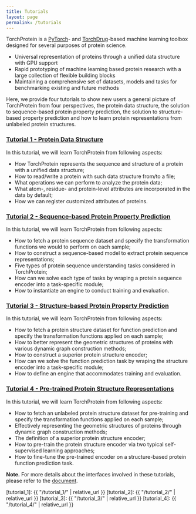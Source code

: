 ```yaml
---
title: Tutorials
layout: page
permalink: /tutorials
---
```


TorchProtein is a [PyTorch]- and [TorchDrug]-based machine learning toolbox designed for several purposes of protein science.

- Universal representation of proteins through a unified data structure with GPU support
- Rapid prototyping of machine learning based protein research with a large collection of flexible building blocks
- Maintaining a comprehensive set of datasets, models and tasks for benchmarking existing and future methods

[PyTorch]: https://pytorch.org/
[TorchDrug]: https://torchdrug.ai/
[overview of TorchDrug]: https://torchdrug.ai/get_started

Here, we provide four tutorials to show new users a general picture of TorchProtein from four perspectives, 
the protein data structure, the solution to sequence-based protein property prediction, 
the solution to structure-based property prediction and how to learn protein representations from unlabeled protein structures. 

### [Tutorial 1 - Protein Data Structure]

In this tutorial, we will learn TorchProtein from following aspects:
- How TorchProtein represents the sequence and structure of a protein with a unified data structure;
- How to read/write a protein with such data structure from/to a file;
- What operations we can perform to analyze the protein data;
- What atom-, residue- and protein-level attributes are incorporated in the data by default;
- How we can register customized attributes of proteins.

### [Tutorial 2 - Sequence-based Protein Property Prediction]

In this tutorial, we will learn TorchProtein from following aspects:
- How to fetch a protein sequence dataset and specify the transformation functions we would to perform on each sample;
- How to construct a sequence-based model to extract protein sequence representations;
- Five types of protein sequence understanding tasks considered in TorchProtein;
- How can we solve each type of tasks by wraping a protein sequence encoder into a task-specific module;
- How to instantiate an engine to conduct training and evaluation.

### [Tutorial 3 - Structure-based Protein Property Prediction]

In this tutorial, we will learn TorchProtein from following aspects:
- How to fetch a protein structure dataset for function prediction and specify the transformation functions applied on each sample;
- How to better represent the geometric structures of proteins with various dynamic graph construction methods;
- How to construct a superior protein structure encoder;
- How can we solve the function prediction task by wraping the structure encoder into a task-specific module;
- How to define an engine that accommodates training and evaluation.

### [Tutorial 4 - Pre-trained Protein Structure Representations]

In this tutorial, we will learn TorchProtein from following aspects:
- How to fetch an unlabeled protein structure dataset for pre-training and specify the transformation functions applied on each sample;
- Effectively representing the geometric structures of proteins through dynamic graph construction methods;
- The definition of a superior protein structure encoder;
- How to pre-train the protein structure encoder via two typical self-supervised learning approaches;
- How to fine-tune the pre-trained encoder on a structure-based protein function prediction task.

[Tutorial 1 - Protein Data Structure]: tutorial_1

[Tutorial 2 - Sequence-based Protein Property Prediction]: tutorial_2

[Tutorial 3 - Structure-based Protein Property Prediction]: tutorial_3

[Tutorial 4 - Pre-trained Protein Structure Representations]: tutorial_4

**Note.** For more details about the interfaces involved in these tutorials, please refer to the [document].

[document]: https://torchdrug.ai/docs/api
[tutorial_1]: {{ "/tutorial_1/" | relative_url }}
[tutorial_2]: {{ "/tutorial_2/" | relative_url }}
[tutorial_3]: {{ "/tutorial_3/" | relative_url }}
[tutorial_4]: {{ "/tutorial_4/" | relative_url }}
